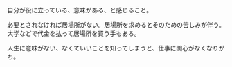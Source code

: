 自分が役に立っている、意味がある、と感じること。

必要とされなければ居場所がない。居場所を求めるとそのための苦しみが伴う。大学などで代金を払って居場所を買う手もある。

人生に意味がない、なくていいことを知ってしまうと、仕事に関心がなくなりがち。
